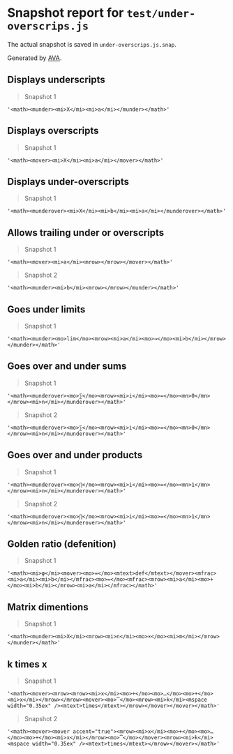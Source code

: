 # Snapshot report for `test/under-overscrips.js`

The actual snapshot is saved in `under-overscrips.js.snap`.

Generated by [AVA](https://avajs.dev).

## Displays underscripts

> Snapshot 1

    '<math><munder><mi>X</mi><mi>a</mi></munder></math>'

## Displays overscripts

> Snapshot 1

    '<math><mover><mi>X</mi><mi>a</mi></mover></math>'

## Displays under-overscripts

> Snapshot 1

    '<math><munderover><mi>X</mi><mi>b</mi><mi>a</mi></munderover></math>'

## Allows trailing under or overscripts

> Snapshot 1

    '<math><mover><mi>a</mi><mrow></mrow></mover></math>'

> Snapshot 2

    '<math><munder><mi>b</mi><mrow></mrow></munder></math>'

## Goes under limits

> Snapshot 1

    '<math><munder><mo>lim</mo><mrow><mi>a</mi><mo>→</mo><mi>b</mi></mrow></munder></math>'

## Goes over and under sums

> Snapshot 1

    '<math><munderover><mo>∑</mo><mrow><mi>i</mi><mo>=</mo><mn>0</mn></mrow><mi>n</mi></munderover></math>'

> Snapshot 2

    '<math><munderover><mo>∑</mo><mrow><mi>i</mi><mo>=</mo><mn>0</mn></mrow><mi>n</mi></munderover></math>'

## Goes over and under products

> Snapshot 1

    '<math><munderover><mo>∏</mo><mrow><mi>i</mi><mo>=</mo><mn>1</mn></mrow><mi>n</mi></munderover></math>'

> Snapshot 2

    '<math><munderover><mo>∏</mo><mrow><mi>i</mi><mo>=</mo><mn>1</mn></mrow><mi>n</mi></munderover></math>'

## Golden ratio (defenition)

> Snapshot 1

    '<math><mi>φ</mi><mover><mo>=</mo><mtext>def</mtext></mover><mfrac><mi>a</mi><mi>b</mi></mfrac><mo>=</mo><mfrac><mrow><mi>a</mi><mo>+</mo><mi>b</mi></mrow><mi>a</mi></mfrac></math>'

## Matrix dimentions

> Snapshot 1

    '<math><munder><mi>X</mi><mrow><mi>n</mi><mo>×</mo><mi>m</mi></mrow></munder></math>'

## k times x

> Snapshot 1

    '<math><mover><mrow><mrow><mi>x</mi><mo>+</mo><mo>…</mo><mo>+</mo><mi>x</mi></mrow></mrow><mover><mo>⏞</mo><mrow><mi>k</mi><mspace width="0.35ex" /><mtext>times</mtext></mrow></mover></mover></math>'

> Snapshot 2

    '<math><mover><mover accent="true"><mrow><mi>x</mi><mo>+</mo><mo>…</mo><mo>+</mo><mi>x</mi></mrow><mo>⏞</mo></mover><mrow><mi>k</mi><mspace width="0.35ex" /><mtext>times</mtext></mrow></mover></math>'
